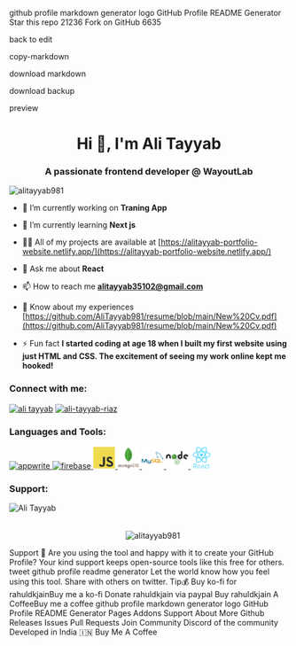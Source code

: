 github profile markdown generator logo
GitHub Profile README Generator
Star this repo
21236
Fork on GitHub
6635

back to edit

copy-markdown

download markdown

download backup

preview
<h1 align="center">Hi 👋, I'm Ali Tayyab</h1>
<h3 align="center">A passionate frontend developer @ WayoutLab</h3>

<p align="left"> <img src="https://komarev.com/ghpvc/?username=alitayyab981&label=Profile%20views&color=0e75b6&style=flat" alt="alitayyab981" /> </p>

- 🔭 I’m currently working on **Traning App**

- 🌱 I’m currently learning **Next js**

- 👨‍💻 All of my projects are available at [https://alitayyab-portfolio-website.netlify.app/](https://alitayyab-portfolio-website.netlify.app/)

- 💬 Ask me about **React**

- 📫 How to reach me **alitayyab35102@gmail.com**

- 📄 Know about my experiences [https://github.com/AliTayyab981/resume/blob/main/New%20Cv.pdf](https://github.com/AliTayyab981/resume/blob/main/New%20Cv.pdf)

- ⚡ Fun fact **I started coding at age 18 when I built my first website using just HTML and CSS. The excitement of seeing my work online kept me hooked!**

<h3 align="left">Connect with me:</h3>
<p align="left">
<a href="https://linkedin.com/in/ali tayyab" target="blank"><img align="center" src="https://raw.githubusercontent.com/rahuldkjain/github-profile-readme-generator/master/src/images/icons/Social/linked-in-alt.svg" alt="ali tayyab" height="30" width="40" /></a>
<a href="https://instagram.com/ali-tayyab-riaz" target="blank"><img align="center" src="https://raw.githubusercontent.com/rahuldkjain/github-profile-readme-generator/master/src/images/icons/Social/instagram.svg" alt="ali-tayyab-riaz" height="30" width="40" /></a>
</p>

<h3 align="left">Languages and Tools:</h3>
<p align="left"> <a href="https://appwrite.io" target="_blank" rel="noreferrer"> <img src="https://www.vectorlogo.zone/logos/appwriteio/appwriteio-icon.svg" alt="appwrite" width="40" height="40"/> </a> <a href="https://firebase.google.com/" target="_blank" rel="noreferrer"> <img src="https://www.vectorlogo.zone/logos/firebase/firebase-icon.svg" alt="firebase" width="40" height="40"/> </a> <a href="https://developer.mozilla.org/en-US/docs/Web/JavaScript" target="_blank" rel="noreferrer"> <img src="https://raw.githubusercontent.com/devicons/devicon/master/icons/javascript/javascript-original.svg" alt="javascript" width="40" height="40"/> </a> <a href="https://www.mongodb.com/" target="_blank" rel="noreferrer"> <img src="https://raw.githubusercontent.com/devicons/devicon/master/icons/mongodb/mongodb-original-wordmark.svg" alt="mongodb" width="40" height="40"/> </a> <a href="https://www.mysql.com/" target="_blank" rel="noreferrer"> <img src="https://raw.githubusercontent.com/devicons/devicon/master/icons/mysql/mysql-original-wordmark.svg" alt="mysql" width="40" height="40"/> </a> <a href="https://nodejs.org" target="_blank" rel="noreferrer"> <img src="https://raw.githubusercontent.com/devicons/devicon/master/icons/nodejs/nodejs-original-wordmark.svg" alt="nodejs" width="40" height="40"/> </a> <a href="https://reactjs.org/" target="_blank" rel="noreferrer"> <img src="https://raw.githubusercontent.com/devicons/devicon/master/icons/react/react-original-wordmark.svg" alt="react" width="40" height="40"/> </a> </p>

<h3 align="left">Support:</h3>
<p><a href="https://www.buymeacoffee.com/Ali Tayyab"> <img align="left" src="https://cdn.buymeacoffee.com/buttons/v2/default-yellow.png" height="50" width="210" alt="Ali Tayyab" /></a></p><br><br>

<p><img align="center" src="https://github-readme-stats.vercel.app/api/top-langs?username=alitayyab981&show_icons=true&locale=en&layout=compact" alt="alitayyab981" /></p>

Support 🙏
Are you using the tool and happy with it to create your GitHub Profile?
Your kind support keeps open-source tools like this free for others.
tweet github profile readme generator
Let the world know how you feel using this tool. Share with others on twitter.
Tip💰
Buy ko-fi for rahuldkjainBuy me a ko-fi
Donate rahuldkjain via paypal
Buy rahuldkjain A CoffeeBuy me a coffee
github profile markdown generator logo
GitHub Profile README Generator
Pages
Addons
Support
About
More
Github
Releases
Issues
Pull Requests
Join Community
Discord of the community
Developed in India 🇮🇳
Buy Me A Coffee
